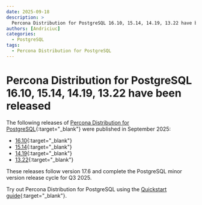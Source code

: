```yaml
---
date: 2025-09-18
description: >
  Percona Distribution for PostgreSQL 16.10, 15.14, 14.19, 13.22 have been released.
authors: [Andriciuc]
categories:
  - PostgreSQL
tags:
  - Percona Distribution for PostgreSQL
---
```


# Percona Distribution for PostgreSQL 16.10, 15.14, 14.19, 13.22 have been released

<!-- more -->

The following releases of [Percona Distribution for PostgreSQL](https://docs.percona.com/postgresql/16/index.html){:target="_blank"} were published in September 2025:

* [16.10](https://docs.percona.com/postgresql/16/release-notes/release-notes-v16.10.html){:target="_blank"}
* [15.14](https://docs.percona.com/postgresql/15/release-notes-v15.14.html){:target="_blank"}
* [14.19](https://docs.percona.com/postgresql/14/release-notes/release-notes-v14.19.html){:target="_blank"}
* [13.22](https://docs.percona.com/postgresql/13/release-notes/release-notes-v13.22.html){:target="_blank"}

These releases follow version 17.6 and complete the PostgreSQL minor version release cycle for Q3 2025.

Try out Percona Distribution for PostgreSQL using the [Quickstart guide](https://docs.percona.com/postgresql/16/installing.html){:target="_blank"}.
